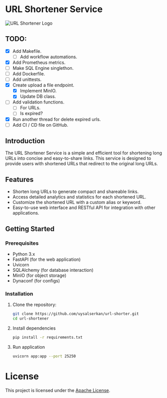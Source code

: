 # URL Shortener Service

![URL Shortener Logo](imgs/url_shorter_logo.png)

## TODO:

* [x] Add Makefile.
  * [ ] Add workflow automations.
* [x] Add Prometheus metrics.
* [ ] Make SQL Engine singlethon.
* [ ] Add Dockerfile.
* [ ] Add unittests.
* [x] Create upload a file endpoint.
  * [x] Implement MinIO.
  * [x] Update DB class.
* [ ] Add validation functions.
  * [ ] For URLs.
  * [ ] Is expired?
* [x] Run another thread for delete expired urls.
* [ ] Add CI / CD file on GitHub.

## Introduction

The URL Shortener Service is a simple and efficient tool for shortening long URLs into concise and easy-to-share links. This service is designed to provide users with shortened URLs that redirect to the original long URLs.

## Features

- Shorten long URLs to generate compact and shareable links.
- Access detailed analytics and statistics for each shortened URL.
- Customize the shortened URL with a custom alias or keyword.
- Easy-to-use web interface and RESTful API for integration with other applications.

## Getting Started

### Prerequisites

- Python 3.x
- FastAPI (for the web application)
- Uvicorn
- SQLAlchemy (for database interaction)
- MinIO (for object storage)
- Dynaconf (for configs)

### Installation

1. Clone the repository:

   ```bash
   git clone https://github.com/uysalserkan/url-shorter.git
   cd url-shortener
    ```

2. Install dependencies

   ```bash
   pip install -r requirements.txt
   ```

3. Run application

   ```bash
   uvicorn app:app --port 25250
   ```

# License

This project is licensed under the [Apache License](LICENSE).
